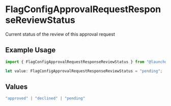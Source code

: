 # FlagConfigApprovalRequestResponseReviewStatus

Current status of the review of this approval request

## Example Usage

```typescript
import { FlagConfigApprovalRequestResponseReviewStatus } from "@launchdarkly/mcp-server";

let value: FlagConfigApprovalRequestResponseReviewStatus = "pending";
```

## Values

```typescript
"approved" | "declined" | "pending"
```